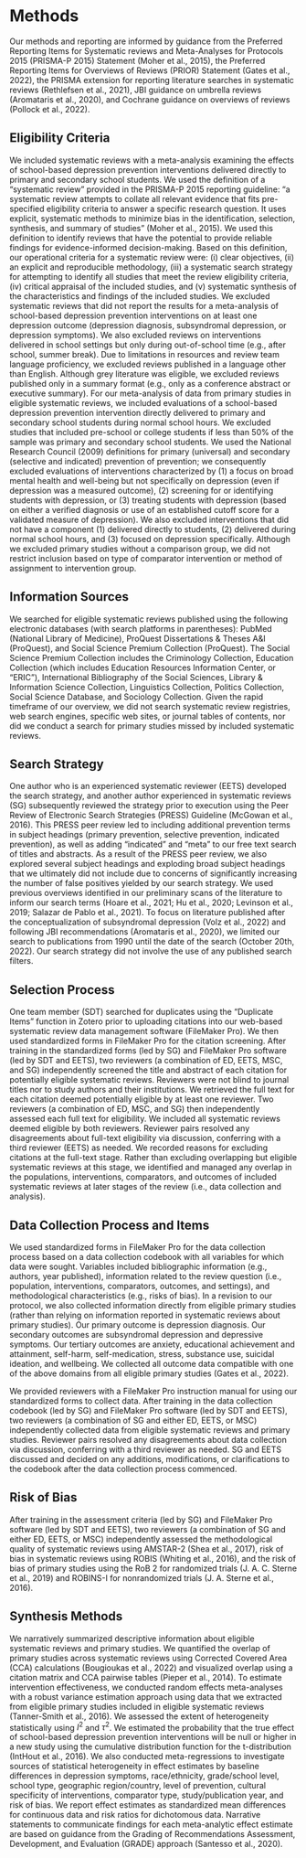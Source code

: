 # Methods

Our methods and reporting are informed by guidance from the Preferred Reporting Items for Systematic reviews and Meta-Analyses for Protocols 2015 (PRISMA-P 2015) Statement (Moher et al., 2015), the Preferred Reporting Items for Overviews of Reviews (PRIOR) Statement (Gates et al., 2022), the PRISMA extension for reporting literature searches in systematic reviews (Rethlefsen et al., 2021), JBI guidance on umbrella reviews (Aromataris et al., 2020), and Cochrane guidance on overviews of reviews (Pollock et al., 2022).

## Eligibility Criteria

We included systematic reviews with a meta-analysis examining the effects of school-based depression prevention interventions delivered directly to primary and secondary school students. We used the definition of a “systematic review” provided in the PRISMA-P 2015 reporting guideline: “a systematic review attempts to collate all relevant evidence that fits pre-specified eligibility criteria to answer a specific research question. It uses explicit, systematic methods to minimize bias in the identification, selection, synthesis, and summary of studies” (Moher et al., 2015). We used this definition to identify reviews that have the potential to provide reliable findings for evidence-informed decision-making. Based on this definition, our operational criteria for a systematic review were: (i) clear objectives, (ii) an explicit and reproducible methodology, (iii) a systematic search strategy for attempting to identify all studies that meet the review eligibility criteria, (iv) critical appraisal of the included studies, and (v) systematic synthesis of the characteristics and findings of the included studies. We excluded systematic reviews that did not report the results for a meta-analysis of school-based depression prevention interventions on at least one depression outcome (depression diagnosis, subsyndromal depression, or depression symptoms). We also excluded reviews on interventions delivered in school settings but only during out-of-school time (e.g., after school, summer break). Due to limitations in resources and review team language proficiency, we excluded reviews published in a language other than English. Although grey literature was eligible, we excluded reviews published only in a summary format (e.g., only as a conference abstract or executive summary).
For our meta-analysis of data from primary studies in eligible systematic reviews, we included evaluations of a school-based depression prevention intervention directly delivered to primary and secondary school students during normal school hours. We excluded studies that included pre-school or college students if less than 50% of the sample was primary and secondary school students. We used the National Research Council (2009) definitions for primary (universal) and secondary (selective and indicated) prevention of prevention; we consequently excluded evaluations of interventions characterized by (1) a focus on broad mental health and well-being but not specifically on depression (even if depression was a measured outcome), (2) screening for or identifying students with depression, or (3) treating students with depression (based on either a verified diagnosis or use of an established cutoff score for a validated measure of depression). We also excluded interventions that did not have a component (1) delivered directly to students, (2) delivered during normal school hours, and (3) focused on depression specifically. Although we excluded primary studies without a comparison group, we did not restrict inclusion based on type of comparator intervention or method of assignment to intervention group.

## Information Sources

We searched for eligible systematic reviews published using the following electronic databases (with search platforms in parentheses): PubMed (National Library of Medicine), ProQuest Dissertations & Theses A&I (ProQuest), and Social Science Premium Collection (ProQuest). The Social Science Premium Collection includes the Criminology Collection, Education Collection (which includes Education Resources Information Center, or “ERIC”), International Bibliography of the Social Sciences, Library & Information Science Collection, Linguistics Collection, Politics Collection, Social Science Database, and Sociology Collection. Given the rapid timeframe of our overview, we did not search systematic review registries, web search engines, specific web sites, or journal tables of contents, nor did we conduct a search for primary studies missed by included systematic reviews.

## Search Strategy

One author who is an experienced systematic reviewer (EETS) developed the search strategy, and another author experienced in systematic reviews (SG) subsequently reviewed the strategy prior to execution using the Peer Review of Electronic Search Strategies (PRESS) Guideline (McGowan et al., 2016). This PRESS peer review led to including additional prevention terms in subject headings (primary prevention, selective prevention, indicated prevention), as well as adding “indicated” and “meta” to our free text search of titles and abstracts. As a result of the PRESS peer review, we also explored several subject headings and exploding broad subject headings that we ultimately did not include due to concerns of significantly increasing the number of false positives yielded by our search strategy. We used previous overviews identified in our preliminary scans of the literature to inform our search terms (Hoare et al., 2021; Hu et al., 2020; Levinson et al., 2019; Salazar de Pablo et al., 2021). To focus on literature published after the conceptualization of subsyndromal depression (Volz et al., 2022) and following JBI recommendations (Aromataris et al., 2020), we limited our search to publications from 1990 until the date of the search (October 20th, 2022). Our search strategy did not involve the use of any published search filters.

## Selection Process

One team member (SDT) searched for duplicates using the “Duplicate Items” function in Zotero prior to uploading citations into our web-based systematic review data management software (FileMaker Pro). We then used standardized forms in FileMaker Pro for the citation screening. After training in the standardized forms (led by SG) and FileMaker Pro software (led by SDT and EETS), two reviewers (a combination of ED, EETS, MSC, and SG) independently screened the title and abstract of each citation for potentially eligible systematic reviews. Reviewers were not blind to journal titles nor to study authors and their institutions. We retrieved the full text for each citation deemed potentially eligible by at least one reviewer. Two reviewers (a combination of ED, MSC, and SG) then independently assessed each full text for eligibility. We included all systematic reviews deemed eligible by both reviewers. Reviewer pairs resolved any disagreements about full-text eligibility via discussion, conferring with a third reviewer (EETS) as needed. We recorded reasons for excluding citations at the full-text stage. Rather than excluding overlapping but eligible systematic reviews at this stage, we identified and managed any overlap in the populations, interventions, comparators, and outcomes of included systematic reviews at later stages of the review (i.e., data collection and analysis).

## Data Collection Process and Items

We used standardized forms in FileMaker Pro for the data collection process based on a data collection codebook with all variables for which data were sought. Variables included bibliographic information (e.g., authors, year published), information related to the review question (i.e., population, interventions, comparators, outcomes, and settings), and methodological characteristics (e.g., risks of bias). In a revision to our protocol, we also collected information directly from eligible primary studies (rather than relying on information reported in systematic reviews about primary studies). Our primary outcome is depression diagnosis. Our secondary outcomes are subsyndromal depression and depressive symptoms. Our tertiary outcomes are anxiety, educational achievement and attainment, self-harm, self-medication, stress, substance use, suicidal ideation, and wellbeing. We collected all outcome data compatible with one of the above domains from all eligible primary studies (Gates et al., 2022).

We provided reviewers with a FileMaker Pro instruction manual for using our standardized forms to collect data. After training in the data collection codebook (led by SG) and FileMaker Pro software (led by SDT and EETS), two reviewers (a combination of SG and either ED, EETS, or MSC) independently collected data from eligible systematic reviews and primary studies. Reviewer pairs resolved any disagreements about data collection via discussion, conferring with a third reviewer as needed. SG and EETS discussed and decided on any additions, modifications, or clarifications to the codebook after the data collection process commenced.

## Risk of Bias

After training in the assessment criteria (led by SG) and FileMaker Pro software (led by SDT and EETS), two reviewers (a combination of SG and either ED, EETS, or MSC) independently assessed the methodological quality of systematic reviews using AMSTAR-2 (Shea et al., 2017), risk of bias in systematic reviews using ROBIS (Whiting et al., 2016), and the risk of bias of primary studies using the RoB 2 for randomized trials (J. A. C. Sterne et al., 2019) and ROBINS-I for nonrandomized trials (J. A. Sterne et al., 2016).

## Synthesis Methods

We narratively summarized descriptive information about eligible systematic reviews and primary studies. We quantified the overlap of primary studies across systematic reviews using Corrected Covered Area (CCA) calculations (Bougioukas et al., 2022) and visualized overlap using a citation matrix and CCA pairwise tables (Pieper et al., 2014). To estimate intervention effectiveness, we conducted random effects meta-analyses with a robust variance estimation approach using data that we extracted from eligible primary studies included in eligible systematic reviews (Tanner-Smith et al., 2016). We assessed the extent of heterogeneity statistically using $I^2$ and $\tau^2$. We estimated the probability that the true effect of school-based depression prevention interventions will be null or higher in a new study using the cumulative distribution function for the t-distribution (IntHout et al., 2016). We also conducted meta-regressions to investigate sources of statistical heterogeneity in effect estimates by baseline differences in depression symptoms, race/ethnicity, grade/school level, school type, geographic region/country, level of prevention, cultural specificity of interventions, comparator type, study/publication year, and risk of bias. We report effect estimates as standardized mean differences for continuous data and risk ratios for dichotomous data. Narrative statements to communicate findings for each meta-analytic effect estimate are based on guidance from the Grading of Recommendations Assessment, Development, and Evaluation (GRADE) approach (Santesso et al., 2020).
